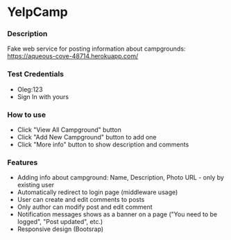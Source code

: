 # YelpCamp

### Description
Fake web service for posting information about campgrounds:
https://aqueous-cove-48714.herokuapp.com/

### Test Credentials
* Oleg:123
* Sign In with yours

### How to use
* Click "View All Campground" button
* Click "Add New Campground" button to add one
* Click "More info" button to show description and comments

### Features
* Adding info about campground:  Name, Description, Photo URL - only by existing user
* Automatically redirect to login page (middleware usage)
* User can create and edit comments to posts
* Only author can modify post and edit comment
* Notification messages shows as a banner on a page ("You need to be logged", "Post updated", etc.)
* Responsive design (Bootsrap)